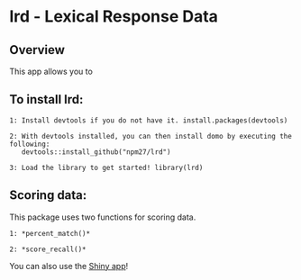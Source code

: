 # lrd - Lexical Response Data

## Overview

This app allows you to 

## To install lrd:

    1: Install devtools if you do not have it. install.packages(devtools)

    2: With devtools installed, you can then install domo by executing the following:
	   devtools::install_github("npm27/lrd")

    3: Load the library to get started! library(lrd)

## Scoring data:

This package uses two functions for scoring data.

	1: *percent_match()*
	
	2: *score_recall()*


You can also use the [Shiny app](https://npm27.shinyapps.io/lrdshiny/)!

